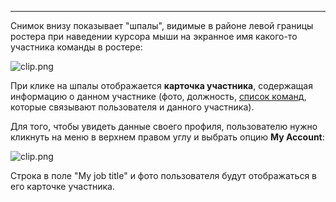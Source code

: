 ***

Снимок внизу показывает "шпалы", видимые в районе левой границы ростера при наведении курсора мыши на экранное имя какого-то участника команды в ростере: 

![clip.png](https://in.kato.im/e702f4aad7fc3c58f5d5ca1c1af1c786bd30a7f87209d545a9eaa80d1debb5a3/clip.png)

При клике на шпалы отображается **карточка участника**, содержащая информацию о данном участнике (фото, должность, [список команд](/articles/ru/general/cheatsheet#multiple-orgs), которые связывают пользователя и данного участника).

Для того, чтобы увидеть данные своего профиля, пользователю нужно кликнуть на меню в верхнем правом углу и выбрать опцию **My Account**:

![clip.png](https://s3.amazonaws.com/kato-share/30e0ad66b97b891f723b0f87d9129bb95dabf7a3275199b276cfb5b378658d1e/clip.png)

Строка в поле "My job title" и фото пользователя будут отображаться в его карточке участника.  
